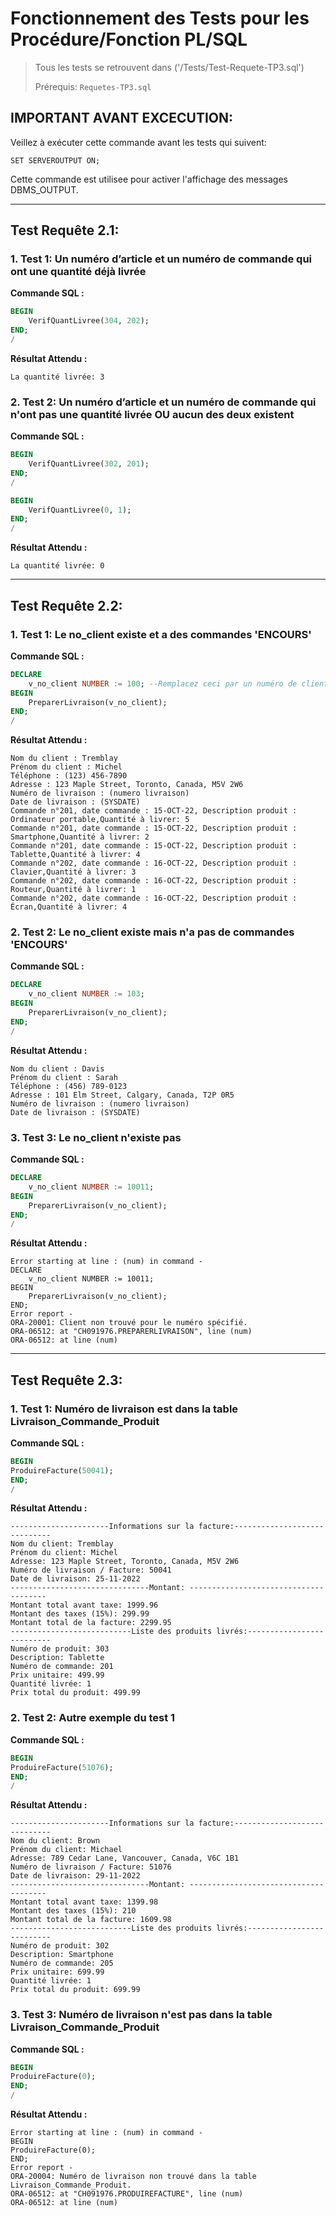 # Fonctionnement des Tests pour les Procédure/Fonction PL/SQL

>Tous les tests se retrouvent dans ('/Tests/Test-Requete-TP3.sql')
>
>Prérequis: `Requetes-TP3.sql`

## IMPORTANT AVANT EXCECUTION:

Veillez à exécuter cette commande avant les tests qui suivent:

```
SET SERVEROUTPUT ON;
```

Cette commande est utilisee pour activer l'affichage des messages DBMS_OUTPUT.

---
## Test Requête 2.1:

### 1. Test 1: Un numéro d’article et un numéro de commande qui ont une quantité déjà livrée

**Commande SQL :**

```sql
BEGIN
    VerifQuantLivree(304, 202);
END;
/ 
```
**Résultat Attendu :**

```text
La quantité livrée: 3
```

### 2. Test 2: Un numéro d’article et un numéro de commande qui n'ont pas une quantité livrée OU aucun des deux existent

**Commande SQL :**

```sql
BEGIN
    VerifQuantLivree(302, 201);
END;
/ 
```

```sql
BEGIN
    VerifQuantLivree(0, 1);
END;
/ 
```
**Résultat Attendu :**

```text
La quantité livrée: 0
```

---
## Test Requête 2.2:

### 1. Test 1: Le no_client existe et a des commandes 'ENCOURS'

**Commande SQL :**

```sql
DECLARE
    v_no_client NUMBER := 100; --Remplacez ceci par un numéro de client
BEGIN
    PreparerLivraison(v_no_client);
END;
/
``` 

**Résultat Attendu :**

```text
Nom du client : Tremblay
Prénom du client : Michel
Téléphone : (123) 456-7890
Adresse : 123 Maple Street, Toronto, Canada, M5V 2W6
Numéro de livraison : (numero livraison)
Date de livraison : (SYSDATE)
Commande n°201, date commande : 15-OCT-22, Description produit : Ordinateur portable,Quantité à livrer: 5
Commande n°201, date commande : 15-OCT-22, Description produit : Smartphone,Quantité à livrer: 2
Commande n°201, date commande : 15-OCT-22, Description produit : Tablette,Quantité à livrer: 4
Commande n°202, date commande : 16-OCT-22, Description produit : Clavier,Quantité à livrer: 3
Commande n°202, date commande : 16-OCT-22, Description produit : Routeur,Quantité à livrer: 1
Commande n°202, date commande : 16-OCT-22, Description produit : Écran,Quantité à livrer: 4
```

### 2. Test 2: Le no_client existe mais n'a pas de commandes 'ENCOURS'

**Commande SQL :**

```sql
DECLARE
    v_no_client NUMBER := 103; 
BEGIN
    PreparerLivraison(v_no_client);
END;
/
```

**Résultat Attendu :**

```text
Nom du client : Davis
Prénom du client : Sarah
Téléphone : (456) 789-0123
Adresse : 101 Elm Street, Calgary, Canada, T2P 0R5
Numéro de livraison : (numero livraison)
Date de livraison : (SYSDATE)
```

### 3. Test 3: Le no_client n'existe pas 

**Commande SQL :**

```sql
DECLARE
    v_no_client NUMBER := 10011; 
BEGIN
    PreparerLivraison(v_no_client);
END;
/
```

**Résultat Attendu :**

```text
Error starting at line : (num) in command -
DECLARE
    v_no_client NUMBER := 10011;
BEGIN
    PreparerLivraison(v_no_client);
END;
Error report -
ORA-20001: Client non trouvé pour le numéro spécifié.
ORA-06512: at "CH091976.PREPARERLIVRAISON", line (num)
ORA-06512: at line (num)
```

---
## Test Requête 2.3:

### 1. Test 1: Numéro de livraison est dans la table Livraison_Commande_Produit

**Commande SQL :**

```sql
BEGIN
ProduireFacture(50041);
END;
/
``` 

**Résultat Attendu :**

```text
----------------------Informations sur la facture:----------------------------- 
Nom du client: Tremblay
Prénom du client: Michel
Adresse: 123 Maple Street, Toronto, Canada, M5V 2W6
Numéro de livraison / Facture: 50041
Date de livraison: 25-11-2022
-------------------------------Montant: --------------------------------------
Montant total avant taxe: 1999.96
Montant des taxes (15%): 299.99
Montant total de la facture: 2299.95
---------------------------Liste des produits livrés:-------------------------- 
Numéro de produit: 303
Description: Tablette
Numéro de commande: 201
Prix unitaire: 499.99
Quantité livrée: 1
Prix total du produit: 499.99
```

### 2. Test 2: Autre exemple du test 1

**Commande SQL :**

```sql
BEGIN
ProduireFacture(51076);
END;
/
``` 

**Résultat Attendu :**

```text
----------------------Informations sur la facture:----------------------------- 
Nom du client: Brown
Prénom du client: Michael
Adresse: 789 Cedar Lane, Vancouver, Canada, V6C 1B1
Numéro de livraison / Facture: 51076
Date de livraison: 29-11-2022
-------------------------------Montant: --------------------------------------
Montant total avant taxe: 1399.98
Montant des taxes (15%): 210
Montant total de la facture: 1609.98
---------------------------Liste des produits livrés:-------------------------- 
Numéro de produit: 302
Description: Smartphone
Numéro de commande: 205
Prix unitaire: 699.99
Quantité livrée: 1
Prix total du produit: 699.99
```

### 3. Test 3: Numéro de livraison n'est pas dans la table Livraison_Commande_Produit

**Commande SQL :**

```sql
BEGIN
ProduireFacture(0);
END;
/
``` 

**Résultat Attendu :**

```text
Error starting at line : (num) in command -
BEGIN
ProduireFacture(0);
END;
Error report -
ORA-20004: Numéro de livraison non trouvé dans la table Livraison_Commande_Produit.
ORA-06512: at "CH091976.PRODUIREFACTURE", line (num)
ORA-06512: at line (num)
```